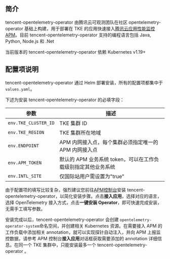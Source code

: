## 简介

tencent-opentelemetry-operator 由腾讯云可观测团队在社区 opentelemetry-operator 基础上构建，用于部署在 TKE 的应用快速接入[腾讯云应用性能监控 APM](https://cloud.tencent.com/product/apm)。目前 tencent-opentelemetry-operator 支持的编程语言包括 Java, Python, Node.js 和 .Net

当前版本的 tencent-opentelemetry-operator 依赖 Kubernetes v1.19+

## 配置项说明

tencent-opentelemetry-operator 通过 Helm 部署安装，所有的配置项都集中于 `values.yaml`。

下述为安装 tencent-opentelemetry-operator 的必填字段：

| 参数                   | 描述                                   | 
|----------------------|--------------------------------------|
| `env.TKE_CLUSTER_ID` | TKE 集群 ID                            | 
| `env.TKE_REGION`     | TKE 集群所在地域                           |
| `env.ENDPOINT`       | APM 内网接入点，每个集群必须指定唯一的 APM 内网接入点      |
| `env.APM_TOKEN`      | 默认的 APM 业务系统 token，可以在工作负载级别指定其他业务系统 |
| `env.INTL_SITE`      | 仅国际站用户需设置为"true"                     |


由于配置项的填写比较复杂，强烈建议您前往[APM控制台](https://console.cloud.tencent.com/monitor/apm)安装 tencent-opentelemetry-operator，以简化安装步骤。点击**接入应用**，选择对应的语言，选择 OpenTelemetry 接入方式，点击**一键安装 Operator**，即可快速完成安装，无需手工填写参数。

安装完成以后，tencent-opentelemetry-operator 会创建 `opentelemetry-operator-system`命名空间，并创建相关 Kubernetes 资源。在需要接入 APM 的工作负载中添加相关 annotation，就可以实现探针自动注入，并向 APM 上报监控数据，请参考 APM 控制台**接入应用**对话框获取需要添加的 annotation 详细信息。在同一个 TKE 集群中，只能安装最多一个 tencent-opentelemetry-operator 。


